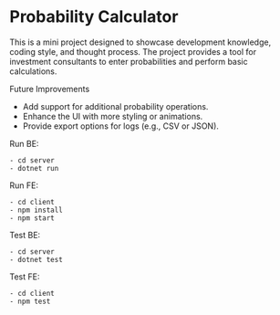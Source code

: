 # Probability Calculator

This is a mini project designed to showcase development knowledge, coding style, and thought process. The project provides a tool for investment consultants to enter probabilities and perform basic calculations.

Future Improvements
- Add support for additional probability operations.
- Enhance the UI with more styling or animations.
- Provide export options for logs (e.g., CSV or JSON).

Run BE:
```
- cd server
- dotnet run
```

Run FE:
```
- cd client
- npm install
- npm start
```

Test BE:
```
- cd server
- dotnet test
```
Test FE:
```
- cd client
- npm test
```
